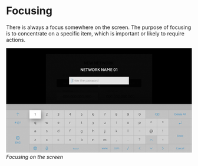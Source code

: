 # Focusing

There is always a focus somewhere on the screen. The purpose of focusing is to concentrate on a specific item, which is important or likely to require actions.

![focusing](media/pt_12_focusing-850x478.png)<br>
*Focusing on the screen*
